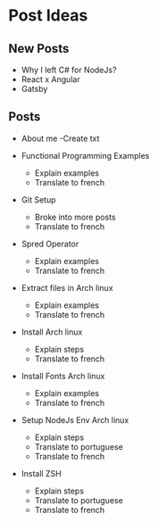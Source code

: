# Post Ideas

## New Posts

- Why I left C# for NodeJs?
- React x Angular
- Gatsby

## Posts

- About me
	-Create txt

- Functional Programming Examples
	- Explain examples
	- Translate to french

- Git Setup
	- Broke into more posts
	- Translate to french

- Spred Operator
	- Explain examples
	- Translate to french

- Extract files in Arch linux
	- Explain examples
	- Translate to french

- Install Arch linux
	- Explain steps
	- Translate to french

- Install Fonts Arch linux
	- Explain examples
	- Translate to french

- Setup NodeJs Env Arch linux
	- Explain steps
	- Translate to portuguese
	- Translate to french
	
- Install ZSH
	- Explain steps
	- Translate to portuguese
	- Translate to french
